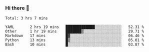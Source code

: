 ### Hi there 👋

<!--
**yeya24/yeya24** is a ✨ _special_ ✨ repository because its `README.md` (this file) appears on your GitHub profile.

Here are some ideas to get you started:

- 🔭 I’m currently working on ...
- 🌱 I’m currently learning ...
- 👯 I’m looking to collaborate on ...
- 🤔 I’m looking for help with ...
- 💬 Ask me about ...
- 📫 How to reach me: ...
- 😄 Pronouns: ...
- ⚡ Fun fact: ...
-->

<!--START_SECTION:waka-->
```text
Total: 3 hrs 7 mins

YAML       2 hrs 19 mins   █████████████░░░░░░░░░░░░   52.31 % 
Other      1 hr 19 mins    ███████▒░░░░░░░░░░░░░░░░░   29.71 % 
Markdown   17 mins         █▓░░░░░░░░░░░░░░░░░░░░░░░   06.46 % 
Python     13 mins         █▒░░░░░░░░░░░░░░░░░░░░░░░   05.01 % 
Bash       10 mins         █░░░░░░░░░░░░░░░░░░░░░░░░   03.87 % 
```
<!--END_SECTION:waka-->
